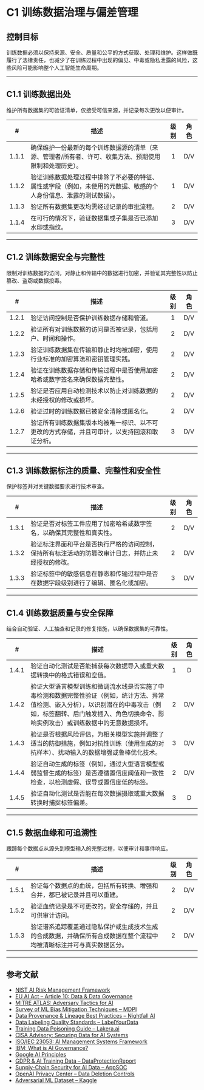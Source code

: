 # C1 训练数据治理与偏差管理

## 控制目标

训练数据必须以保持来源、安全、质量和公平的方式获取、处理和维护。这样做既履行了法律责任，也减少了在训练过程中出现的偏见、中毒或隐私泄露的风险，这些风险可能影响整个人工智能生命周期。

---

## C1.1 训练数据出处

维护所有数据集的可验证清单，仅接受可信来源，并记录每次更改以便审计。

|   #   | 描述                                                        | 级别  | 角色  |
| :---: | --------------------------------------------------------- | :-: | :-: |
| 1.1.1 | 确保维护一份最新的每个训练数据源的清单（来源、管理者/所有者、许可、收集方法、预期使用限制和处理历史）。      |  1  | D/V |
| 1.1.2 | 验证训练数据处理过程中排除了不必要的特征、属性或字段（例如，未使用的元数据、敏感的个人身份信息、泄露的测试数据）。 |  1  | D/V |
| 1.1.3 | 验证所有数据集更改均需经过记录的审批流程。                                     |  2  | D/V |
| 1.1.4 | 在可行的情况下，验证数据集或子集是否已添加水印或指纹。                               |  3  | D/V |

---

## C1.2 训练数据安全与完整性

限制对训练数据的访问，对静止和传输中的数据进行加密，并验证其完整性以防止篡改、盗窃或数据投毒。

|   #   | 描述                                             | 级别  | 角色  |
| :---: | ---------------------------------------------- | :-: | :-: |
| 1.2.1 | 验证访问控制是否保护训练数据存储和管道。                           |  1  | D/V |
| 1.2.2 | 验证所有对训练数据的访问是否被记录，包括用户、时间和操作。                  |  2  | D/V |
| 1.2.3 | 验证训练数据集在传输和静止时均被加密，使用行业标准的加密算法和密钥管理实践。         |  2  | D/V |
| 1.2.4 | 验证在训练数据存储和传输过程中是否使用加密哈希或数字签名来确保数据完整性。          |  2  | D/V |
| 1.2.5 | 验证是否应用自动检测技术以防止对训练数据的未经授权的修改或损坏。               |  2  | D/V |
| 1.2.6 | 验证过时的训练数据已被安全清除或匿名化。                           |  2  | D/V |
| 1.2.7 | 验证所有训练数据集版本均被唯一标识、以不可更改的方式存储，并且可审计，以支持回滚和取证分析。 |  3  | D/V |

---

## C1.3 训练数据标注的质量、完整性和安全性

保护标签并对关键数据要求进行技术审查。

|   #   | 描述                                                | 级别  | 角色  |
| :---: | ------------------------------------------------- | :-: | :-: |
| 1.3.1 | 验证是否对标签工件应用了加密哈希或数字签名，以确保其完整性和真实性。                |  2  | D/V |
| 1.3.2 | 验证标注界面和平台是否执行严格的访问控制，保持所有标注活动的防篡改审计日志，并防止未经授权的修改。 |  2  | D/V |
| 1.3.3 | 验证标签中的敏感信息在静态和传输过程中是否在数据字段级别进行了编辑、匿名化或加密。         |  3  | D/V |

---

## C1.4 训练数据质量与安全保障

结合自动验证、人工抽查和记录的修复措施，以确保数据集的可靠性。

|   #   | 描述                                                                                                           | 级别  | 角色  |
| :---: | ------------------------------------------------------------------------------------------------------------ | :-: | :-: |
| 1.4.1 | 验证自动化测试是否能捕获每次数据导入或重大数据转换中的格式错误和空值。                                                                          |  1  |  D  |
| 1.4.2 | 验证大型语言模型训练和微调流水线是否实施了中毒检测和数据完整性验证（例如，统计方法、异常值检测、嵌入分析），以识别潜在的中毒攻击（例如，标签翻转、后门触发插入、角色切换命令、影响实例攻击）或训练数据中的无意数据损坏。 |  2  | D/V |
| 1.4.3 | 验证是否根据风险评估，为相关模型实施并调整了适当的防御措施，例如对抗性训练（使用生成的对抗样本）、扰动输入的数据增强或鲁棒优化技术。                                           |  3  | D/V |
| 1.4.4 | 验证自动生成的标签（例如，通过大型语言模型或弱监督生成的标签）是否遵循置信度阈值和一致性检查，以检测虚假、误导或置信度低的标签。                                             |  2  | D/V |
| 1.4.5 | 验证自动化测试是否能在每次数据摄取或重大数据转换时捕捉标签偏差。                                                                             |  3  |  D  |

---

## C1.5 数据血缘和可追溯性

跟踪每个数据点从源头到模型输入的完整过程，以便审计和事件响应。

|   #   | 描述                                                         | 级别  | 角色  |
| :---: | ---------------------------------------------------------- | :-: | :-: |
| 1.5.1 | 验证每个数据点的血统，包括所有转换、增强和合并，都已被记录并且可以重建。                       |  2  | D/V |
| 1.5.2 | 验证血统记录是不可更改的，安全存储的，并且可供审计访问。                               |  2  | D/V |
| 1.5.3 | 验证谱系追踪覆盖通过隐私保护或生成技术生成的合成数据，并确保所有合成数据在整个流程中均被清晰标注并可与真实数据区分。 |  2  | D/V |

---

## 参考文献

* [NIST AI Risk Management Framework](https://www.nist.gov/itl/ai-risk-management-framework)
* [EU AI Act – Article 10: Data & Data Governance](https://artificialintelligenceact.eu/article/10/)
* [MITRE ATLAS: Adversary Tactics for AI](https://atlas.mitre.org/)
* [Survey of ML Bias Mitigation Techniques – MDPI](https://www.mdpi.com/2673-6470/4/1/1)
* [Data Provenance & Lineage Best Practices – Nightfall AI](https://www.nightfall.ai/ai-security-101/data-provenance-and-lineage)
* [Data Labeling Quality Standards – LabelYourData](https://labelyourdata.com/articles/data-labeling-quality-and-how-to-measure-it)
* [Training Data Poisoning Guide – Lakera.ai](https://www.lakera.ai/blog/training-data-poisoning)
* [CISA Advisory: Securing Data for AI Systems](https://www.cisa.gov/news-events/cybersecurity-advisories/aa25-142a)
* [ISO/IEC 23053: AI Management Systems Framework](https://www.iso.org/sectors/it-technologies/ai)
* [IBM: What is AI Governance?](https://www.ibm.com/think/topics/ai-governance)
* [Google AI Principles](https://ai.google/principles/)
* [GDPR & AI Training Data – DataProtectionReport](https://www.dataprotectionreport.com/2024/08/recent-regulatory-developments-in-training-artificial-intelligence-ai-models-under-the-gdpr/)
* [Supply-Chain Security for AI Data – AppSOC](https://www.appsoc.com/blog/ai-is-the-new-frontier-of-supply-chain-security)
* [OpenAI Privacy Center – Data Deletion Controls](https://privacy.openai.com/policies?modal=take-control)
* [Adversarial ML Dataset – Kaggle](https://www.kaggle.com/datasets/cnrieiit/adversarial-machine-learning-dataset)

